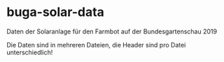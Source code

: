 # buga-solar-data
Daten der Solaranlage für den Farmbot auf der Bundesgartenschau 2019

Die Daten sind in mehreren Dateien, die Header sind pro Datei unterschiedlich!